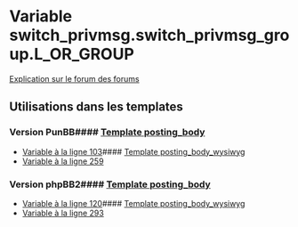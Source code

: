 # Variable switch_privmsg.switch_privmsg_group.L_OR_GROUP
[Explication sur le forum des forums](http://forum.forumactif.com/t294113-listing-des-variables#switch_privmsg.switch_privmsg_group.L_OR_GROUP)
## Utilisations dans les templates
### Version PunBB#### [Template posting_body](punbb/posting_body.md)
* [Variable à la ligne 103](../punbb/posting_body.tpl#L103)#### [Template posting_body_wysiwyg](punbb/posting_body_wysiwyg.md)
* [Variable à la ligne 259](../punbb/posting_body_wysiwyg.tpl#L259)
### Version phpBB2#### [Template posting_body](subsilver/posting_body.md)
* [Variable à la ligne 120](../subsilver/posting_body.tpl#L120)#### [Template posting_body_wysiwyg](subsilver/posting_body_wysiwyg.md)
* [Variable à la ligne 293](../subsilver/posting_body_wysiwyg.tpl#L293)